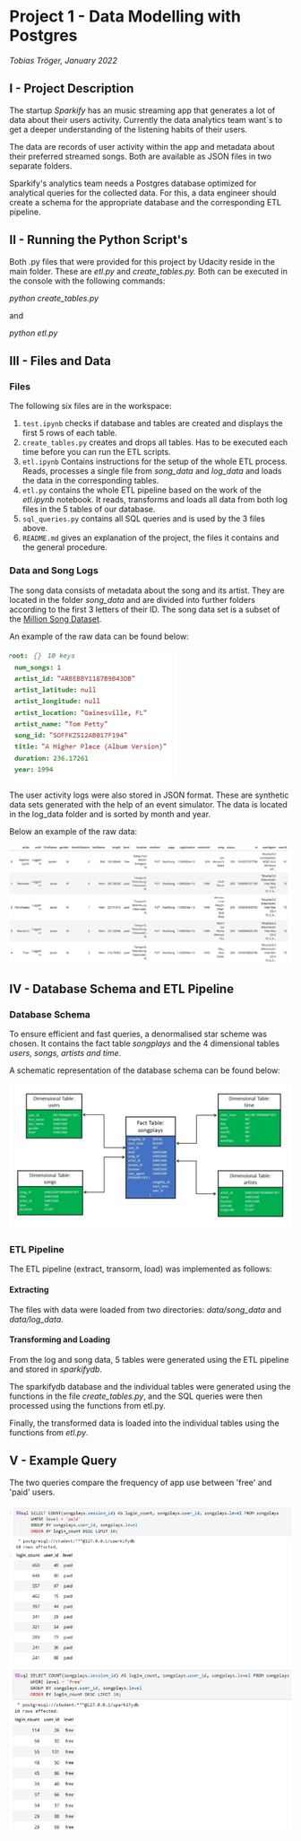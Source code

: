 # Project 1 - Data Modelling with Postgres
*Tobias Tröger, January 2022*

## I - Project Description

The startup <em>Sparkify</em> has an music streaming app that generates a lot of data about their users activity. 
Currently the data analytics team want´s to get a deeper understanding of the listening habits of their users.
   
The data are records of user activity within the app and metadata about their preferred streamed songs. 
Both are available as JSON files in two separate folders.</p>
   
Sparkify's analytics team needs a Postgres database optimized for analytical queries for the collected data. 
For this, a data engineer should create a schema for the appropriate database and the corresponding ETL pipeline.
   
## II - Running the Python Script's   
  
Both .py files that were provided for this project by Udacity reside in the main folder. These are <em>etl.py</em>
and <em>create_tables.py.</em> Both can be executed in the console with the following commands:

<em>python create_tables.py</em>

and

<em>python etl.py</em>
  
## III - Files and Data

### Files

The following six files are in the workspace:
  
1. `test.ipynb` checks if database and tables are created and displays the first 5 rows of each table.
2. `create_tables.py` creates and drops all tables. Has to be executed each time before you can run the ETL scripts.
3. `etl.ipynb` Contains instructions for the setup of the whole ETL process. Reads, processes a single file from <em>song_data</em>
    and <em>log_data</em> and loads the data in the corresponding tables.
4. `etl.py` contains the whole ETL pipeline based on the work of the <em>etl.ipynb</em> notebook. It reads, transforms and loads all data from both log     files in the 5 tables of our database.
5. `sql_queries.py` contains all SQL queries and is used by the 3 files above.
6. `README.md` gives an explanation of the project, the files it contains and the general procedure.

### Data and Song Logs

The song data consists of metadata about the song and its artist.
They are located in the folder <em>song_data</em> and are divided into further folders according to the first 3 letters of their ID.
The song data set is a subset of the [Million Song Dataset](http://millionsongdataset.com/).

An example of the raw data can be found below:

![](images/raw_song_data.jpg)
  

The user activity logs were also stored in JSON format. These are synthetic data sets generated with the help of an event simulator.
The data is located in the log_data folder and is sorted by month and year.

Below an example of the raw data:

![](images/raw_log_data.jpg)

  
## IV - Database Schema and ETL Pipeline

### Database Schema

To ensure efficient and fast queries, a denormalised star scheme was chosen. It contains the fact table <em>songplays</em> and the 4 dimensional tables <em>users, songs, artists and time</em>.

A schematic representation of the database schema can be found below:

![](images/project_1_star_schema.jpg)

### ETL Pipeline

The ETL pipeline (extract, transorm, load) was implemented as follows:

#### Extracting

The files with data were loaded from two directories: <em>data/song_data</em> and <em>data/log_data</em>.

#### Transforming and Loading

From the log and song data, 5 tables were generated using the ETL pipeline and stored in <em>sparkifydb</em>.

The sparkifydb database and the individual tables were generated using the functions in the file <em>create_tables.py</em>, and the SQL queries were then processed using the functions from etl.py. 

Finally, the transformed data is loaded into the individual tables using the functions from <em>etl.py</em>.


## V - Example Query

The two queries compare the frequency of app use between 'free' and 'paid' users.

![](images/query_example_1.jpg)
![](images/query_example_2.jpg)
